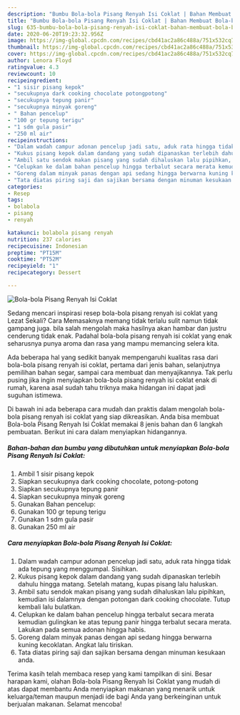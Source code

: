 ```yaml
---
description: "Bumbu Bola-bola Pisang Renyah Isi Coklat | Bahan Membuat Bola-bola Pisang Renyah Isi Coklat Yang Sedap"
title: "Bumbu Bola-bola Pisang Renyah Isi Coklat | Bahan Membuat Bola-bola Pisang Renyah Isi Coklat Yang Sedap"
slug: 635-bumbu-bola-bola-pisang-renyah-isi-coklat-bahan-membuat-bola-bola-pisang-renyah-isi-coklat-yang-sedap
date: 2020-06-20T19:23:32.956Z
image: https://img-global.cpcdn.com/recipes/cbd41ac2a86c488a/751x532cq70/bola-bola-pisang-renyah-isi-coklat-foto-resep-utama.jpg
thumbnail: https://img-global.cpcdn.com/recipes/cbd41ac2a86c488a/751x532cq70/bola-bola-pisang-renyah-isi-coklat-foto-resep-utama.jpg
cover: https://img-global.cpcdn.com/recipes/cbd41ac2a86c488a/751x532cq70/bola-bola-pisang-renyah-isi-coklat-foto-resep-utama.jpg
author: Lenora Floyd
ratingvalue: 4.3
reviewcount: 10
recipeingredient:
- "1 sisir pisang kepok"
- "secukupnya dark cooking chocolate potongpotong"
- "secukupnya tepung panir"
- "secukupnya minyak goreng"
- " Bahan pencelup"
- "100 gr tepung terigu"
- "1 sdm gula pasir"
- "250 ml air"
recipeinstructions:
- "Dalam wadah campur adonan pencelup jadi satu, aduk rata hingga tidak ada tepung yang menggumpal. Sisihkan."
- "Kukus pisang kepok dalam dandang yang sudah dipanaskan terlebih dahulu hingga matang. Setelah matang, kupas pisang lalu haluskan."
- "Ambil satu sendok makan pisang yang sudah dihaluskan lalu pipihkan, kemudian isi dalamnya dengan potongan dark cooking chocolate. Tutup kembali lalu bulatkan."
- "Celupkan ke dalam bahan pencelup hingga terbalut secara merata kemudian gulingkan ke atas tepung panir hingga terbalut secara merata. Lakukan pada semua adonan hingga habis."
- "Goreng dalam minyak panas dengan api sedang hingga berwarna kuning kecoklatan. Angkat lalu tiriskan."
- "Tata diatas piring saji dan sajikan bersama dengan minuman kesukaan anda."
categories:
- Resep
tags:
- bolabola
- pisang
- renyah

katakunci: bolabola pisang renyah 
nutrition: 237 calories
recipecuisine: Indonesian
preptime: "PT15M"
cooktime: "PT52M"
recipeyield: "1"
recipecategory: Dessert

---
```



![Bola-bola Pisang Renyah Isi Coklat](https://img-global.cpcdn.com/recipes/cbd41ac2a86c488a/751x532cq70/bola-bola-pisang-renyah-isi-coklat-foto-resep-utama.jpg)

Sedang mencari inspirasi resep bola-bola pisang renyah isi coklat yang Lezat Sekali? Cara Memasaknya memang tidak terlalu sulit namun tidak gampang juga. bila salah mengolah maka hasilnya akan hambar dan justru cenderung tidak enak. Padahal bola-bola pisang renyah isi coklat yang enak seharusnya punya aroma dan rasa yang mampu memancing selera kita.

Ada beberapa hal yang sedikit banyak mempengaruhi kualitas rasa dari bola-bola pisang renyah isi coklat, pertama dari jenis bahan, selanjutnya pemilihan bahan segar, sampai cara membuat dan menyajikannya. Tak perlu pusing jika ingin menyiapkan bola-bola pisang renyah isi coklat enak di rumah, karena asal sudah tahu triknya maka hidangan ini dapat jadi suguhan istimewa.




Di bawah ini ada beberapa cara mudah dan praktis dalam mengolah bola-bola pisang renyah isi coklat yang siap dikreasikan. Anda bisa membuat Bola-bola Pisang Renyah Isi Coklat memakai 8 jenis bahan dan 6 langkah pembuatan. Berikut ini cara dalam menyiapkan hidangannya.

<!--inarticleads1-->

##### Bahan-bahan dan bumbu yang dibutuhkan untuk menyiapkan Bola-bola Pisang Renyah Isi Coklat:

1. Ambil 1 sisir pisang kepok
1. Siapkan secukupnya dark cooking chocolate, potong-potong
1. Siapkan secukupnya tepung panir
1. Siapkan secukupnya minyak goreng
1. Gunakan  Bahan pencelup:
1. Gunakan 100 gr tepung terigu
1. Gunakan 1 sdm gula pasir
1. Gunakan 250 ml air




<!--inarticleads2-->

##### Cara menyiapkan Bola-bola Pisang Renyah Isi Coklat:

1. Dalam wadah campur adonan pencelup jadi satu, aduk rata hingga tidak ada tepung yang menggumpal. Sisihkan.
1. Kukus pisang kepok dalam dandang yang sudah dipanaskan terlebih dahulu hingga matang. Setelah matang, kupas pisang lalu haluskan.
1. Ambil satu sendok makan pisang yang sudah dihaluskan lalu pipihkan, kemudian isi dalamnya dengan potongan dark cooking chocolate. Tutup kembali lalu bulatkan.
1. Celupkan ke dalam bahan pencelup hingga terbalut secara merata kemudian gulingkan ke atas tepung panir hingga terbalut secara merata. Lakukan pada semua adonan hingga habis.
1. Goreng dalam minyak panas dengan api sedang hingga berwarna kuning kecoklatan. Angkat lalu tiriskan.
1. Tata diatas piring saji dan sajikan bersama dengan minuman kesukaan anda.




Terima kasih telah membaca resep yang kami tampilkan di sini. Besar harapan kami, olahan Bola-bola Pisang Renyah Isi Coklat yang mudah di atas dapat membantu Anda menyiapkan makanan yang menarik untuk keluarga/teman maupun menjadi ide bagi Anda yang berkeinginan untuk berjualan makanan. Selamat mencoba!
